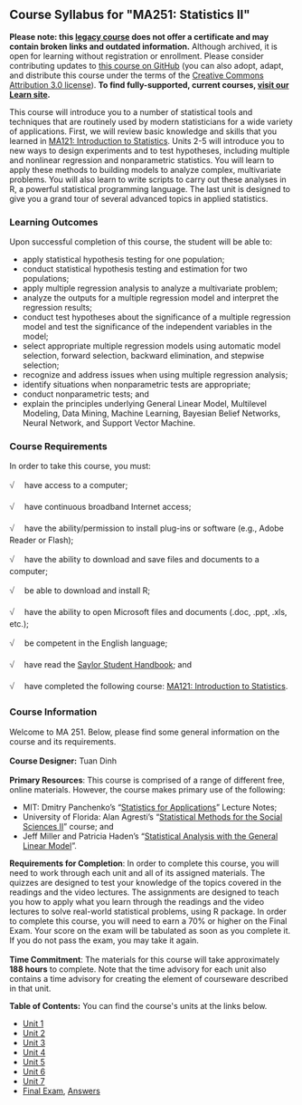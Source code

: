 Course Syllabus for "MA251: Statistics II"
------------------------------------------

**Please note: this [legacy course](https://sayloracademy.zendesk.com/hc/en-us/articles/206089967) does not offer a certificate and may contain 
broken links and outdated information.** Although archived, it is open 
for learning without registration or enrollment. Please consider contributing 
updates to [this course on GitHub](https://github.com/saylordotorg/course_ma251) 
(you can also adopt, adapt, and distribute this course under the terms of 
the [Creative Commons Attribution 3.0 license](http://creativecommons.org/licenses/by/3.0/)). **To find fully-supported, current courses, [visit our 
Learn site](https://learn.saylor.org).**

This course will introduce you to a number of statistical tools and
techniques that are routinely used by modern statisticians for a wide
variety of applications. First, we will review basic knowledge and
skills that you learned in [MA121: Introduction to
Statistics](http://www.saylor.org/courses/ma121/). Units 2-5 will
introduce you to new ways to design experiments and to test hypotheses,
including multiple and nonlinear regression and nonparametric
statistics. You will learn to apply these methods to building models to
analyze complex, multivariate problems. You will also learn to write
scripts to carry out these analyses in R, a powerful statistical
programming language. The last unit is designed to give you a grand tour
of several advanced topics in applied statistics.

### Learning Outcomes

Upon successful completion of this course, the student will be able to:

-   <span dir="LTR">apply statistical hypothesis testing for one
    population;</span>
-   <span dir="LTR">conduct statistical hypothesis testing and
    estimation for two populations;</span>
-   <span dir="LTR">apply multiple regression analysis to analyze a
    multivariate problem;  </span>
-   <span dir="LTR">analyze the outputs for a multiple regression model
    and interpret the regression results;  </span>
-   <span dir="LTR">conduct t</span>est hypotheses about the
    significance of a multiple regression model and test the
    significance of the independent variables in the model;
-   <span dir="LTR">select appropriate multiple regression models using
    automatic model selection, forward selection, backward elimination,
    and stepwise selection;</span>
-   <span dir="LTR">recognize and address issues when using multiple
    regression analysis;</span>
-   <span dir="LTR">identify situations when nonparametric tests are
    appropriate;</span>
-   <span dir="LTR">conduct nonparametric tests; and</span>
-   <span dir="LTR">explain the principles underlying General Linear
    Model, Multilevel Modeling, Data Mining, Machine Learning,
    </span>Bayesian Belief Networks, Neural Network, and Support Vector
    Machine.

### Course Requirements

In order to take this course, you must:  
  
 <span dir="LTR"><span
style="color: rgb(85, 85, 85); font-family: 'Myriad Pro', 'Gill Sans', 'Gill Sans MT', Calibri, sans-serif; font-size: 16px; line-height: 24px; text-align: left; -webkit-text-size-adjust: none; ">√
   </span>have access to a computer;</span>  
  
 <span dir="LTR"><span
style="color: rgb(85, 85, 85); font-family: 'Myriad Pro', 'Gill Sans', 'Gill Sans MT', Calibri, sans-serif; font-size: 16px; line-height: 24px; text-align: left; -webkit-text-size-adjust: none; ">√
   </span>have continuous broadband Internet access;</span>  
  
 <span dir="LTR"><span
style="color: rgb(85, 85, 85); font-family: 'Myriad Pro', 'Gill Sans', 'Gill Sans MT', Calibri, sans-serif; font-size: 16px; line-height: 24px; text-align: left; -webkit-text-size-adjust: none; ">√
   </span>have the ability/permission to install plug-ins or software
(e.g., Adobe Reader or Flash);</span>  
  
 <span dir="LTR"><span
style="color: rgb(85, 85, 85); font-family: 'Myriad Pro', 'Gill Sans', 'Gill Sans MT', Calibri, sans-serif; font-size: 16px; line-height: 24px; text-align: left; -webkit-text-size-adjust: none; ">√
   </span>have the ability to download and save files and documents to a
computer;</span>  
  
 <span dir="LTR"><span
style="color: rgb(85, 85, 85); font-family: 'Myriad Pro', 'Gill Sans', 'Gill Sans MT', Calibri, sans-serif; font-size: 16px; line-height: 24px; text-align: left; -webkit-text-size-adjust: none; ">√
   </span>be able to download and install R;</span>  
  
 <span dir="LTR"><span
style="color: rgb(85, 85, 85); font-family: 'Myriad Pro', 'Gill Sans', 'Gill Sans MT', Calibri, sans-serif; font-size: 16px; line-height: 24px; text-align: left; -webkit-text-size-adjust: none; ">√
   </span>have the ability to open Microsoft files and documents (.doc,
.ppt, .xls, etc.);</span>  
  
 <span dir="LTR"><span
style="color: rgb(85, 85, 85); font-family: 'Myriad Pro', 'Gill Sans', 'Gill Sans MT', Calibri, sans-serif; font-size: 16px; line-height: 24px; text-align: left; -webkit-text-size-adjust: none; ">√
   </span>be competent in the English language;</span>  
  
 <span
style="color: rgb(85, 85, 85); font-family: 'Myriad Pro', 'Gill Sans', 'Gill Sans MT', Calibri, sans-serif; font-size: 16px; line-height: 24px; text-align: left; -webkit-text-size-adjust: none; ">√
  </span> have read the [Saylor Student
Handbook](http://www.saylor.org/site/wp-content/uploads/2012/05/Saylor-StudentHandbook.pdf);
and  
  
 <span dir="LTR"><span
style="color: rgb(85, 85, 85); font-family: 'Myriad Pro', 'Gill Sans', 'Gill Sans MT', Calibri, sans-serif; font-size: 16px; line-height: 24px; text-align: left; -webkit-text-size-adjust: none; ">√
   </span>have completed the following course: </span>[MA121:
Introduction to Statistics](http://www.saylor.org/courses/ma121/).

### Course Information

Welcome to MA 251. Below, please find some general information on the
course and its requirements.  
    
 **Course Designer:** Tuan Dinh  
    
 **Primary Resources**: This course is comprised of a range of different
free, online materials. However, the course makes primary use of the
following:  

-   MIT: Dmitry Panchenko’s “[Statistics for
    Applications](http://ocw.mit.edu/courses/mathematics/18-443-statistics-for-applications-fall-2006/lecture-notes/)”
    Lecture Notes;
-   University of Florida: Alan Agresti’s “[Statistical Methods for the
    Social Sciences II](http://www.stat.ufl.edu/~aa/sta6127/)” course;
    and
-   Jeff Miller and Patricia Haden’s “[Statistical Analysis with the
    General Linear
    Model](http://psy.otago.ac.nz/miller/index.htm#GLMBook)”.

**Requirements for Completion**: In order to complete this course, you
will need to work through each unit and all of its assigned materials.
The quizzes are designed to test your knowledge of the topics covered in
the readings and the video lectures. The assignments are designed to
teach you how to apply what you learn through the readings and the video
lectures to solve real-world statistical problems, using R package. In
order to complete this course, you will need to earn a 70% or higher on
the Final Exam. Your score on the exam will be tabulated as soon as you
complete it. If you do not pass the exam, you may take it again.  
    
 **Time Commitment**: The materials for this course will take
approximately **188 hours** to complete. Note that the time advisory for
each unit also contains a time advisory for creating the element of
courseware described in that unit.  
  
**Table of Contents:** You can find the course's units at the links below.

- [Unit 1](https://legacy.saylor.org/ma251/Unit01/)
- [Unit 2](https://legacy.saylor.org/ma251/Unit02/)
- [Unit 3](https://legacy.saylor.org/ma251/Unit03/)
- [Unit 4](https://legacy.saylor.org/ma251/Unit04/)
- [Unit 5](https://legacy.saylor.org/ma251/Unit05/)
- [Unit 6](https://legacy.saylor.org/ma251/Unit06/)
- [Unit 7](https://legacy.saylor.org/ma251/Unit07/)
- [Final Exam](http://saylordotorg.github.io/LegacyExams/MA/MA251/MA251-FinalExam.html), [Answers](http://saylordotorg.github.io/LegacyExams/MA/MA251/MA251-FinalExam-Answers.html)
